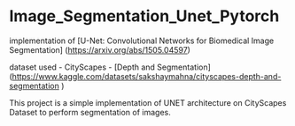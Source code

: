 # Image_Segmentation_Unet_Pytorch 

implementation of  [U-Net: Convolutional Networks for Biomedical Image Segmentation] (https://arxiv.org/abs/1505.04597)

dataset used - CityScapes - [Depth and Segmentation] (https://www.kaggle.com/datasets/sakshaymahna/cityscapes-depth-and-segmentation )

This project is a simple implementation of UNET architecture on CityScapes Dataset to perform segmentation of images. 

